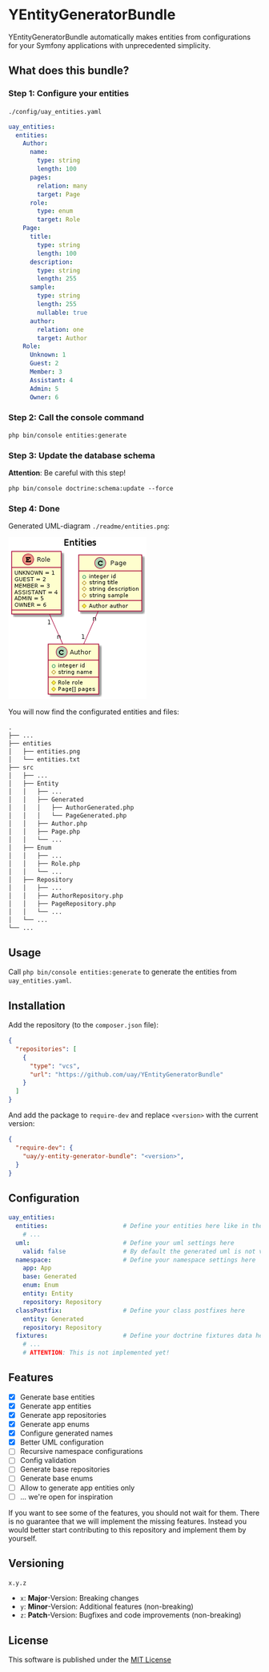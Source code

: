 # YEntityGeneratorBundle

YEntityGeneratorBundle automatically makes entities from configurations 
for your Symfony applications with unprecedented simplicity.

## What does this bundle?

### Step 1: Configure your entities

`./config/uay_entities.yaml`
```yaml
uay_entities:
  entities:
    Author:
      name:
        type: string
        length: 100
      pages:
        relation: many
        target: Page
      role:
        type: enum
        target: Role
    Page:
      title:
        type: string
        length: 100
      description:
        type: string
        length: 255
      sample:
        type: string
        length: 255
        nullable: true
      author:
        relation: one
        target: Author
    Role:
      Unknown: 1
      Guest: 2
      Member: 3
      Assistant: 4
      Admin: 5
      Owner: 6
```

### Step 2: Call the console command

```
php bin/console entities:generate
```

### Step 3: Update the database schema

**Attention**: Be careful with this step!

```
php bin/console doctrine:schema:update --force
```

### Step 4: Done

Generated UML-diagram `./readme/entities.png`:

![UML-diagram of the generated entities](./readme/entities.png?raw=true)

You will now find the configurated entities and files:

```
.
├── ...
├── entities
│   ├── entities.png
│   └── entities.txt
├── src
│   ├── ...
│   ├── Entity
│   │   ├── ...
│   │   ├── Generated
│   │   │   ├── AuthorGenerated.php
│   │   │   └── PageGenerated.php
│   │   ├── Author.php
│   │   ├── Page.php
│   │   └── ...
│   ├── Enum
│   │   ├── ...
│   │   ├── Role.php
│   │   └── ...
│   ├── Repository
│   │   ├── ...
│   │   ├── AuthorRepository.php
│   │   ├── PageRepository.php
│   │   └── ...
│   └── ...
└── ...
```

## Usage

Call `php bin/console entities:generate` to generate the entities from `uay_entities.yaml`.

## Installation

Add the repository (to the `composer.json` file): 
```json
{
  "repositories": [
    {
      "type": "vcs",
      "url": "https://github.com/uay/YEntityGeneratorBundle"
    }
  ]
}
```

And add the package to `require-dev` and replace `<version>` with the current version: 
```json
{
  "require-dev": {
    "uay/y-entity-generator-bundle": "<version>",
  }
}
```

## Configuration

```yaml
uay_entities:
  entities:                     # Define your entities here like in the example above
    # ...
  uml:                          # Define your uml settings here
    valid: false                # By default the generated uml is not valid, change this here
  namespace:                    # Define your namespace settings here
    app: App
    base: Generated
    enum: Enum
    entity: Entity
    repository: Repository
  classPostfix:                 # Define your class postfixes here
    entity: Generated
    repository: Repository
  fixtures:                     # Define your doctrine fixtures data here
    # ...
    # ATTENTION: This is not implemented yet!
```

## Features

- [x] Generate base entities
- [x] Generate app entities
- [x] Generate app repositories
- [x] Generate app enums
- [x] Configure generated names
- [x] Better UML configuration
- [ ] Recursive namespace configurations
- [ ] Config validation
- [ ] Generate base repositories
- [ ] Generate base enums
- [ ] Allow to generate app entities only
- [ ] ... we're open for inspiration

If you want to see some of the features, you should not wait for them. 
There is no guarantee that we will implement the missing features. 
Instead you would better start contributing to this repository and implement them by yourself.

## Versioning

`x.y.z`

- `x`: **Major**-Version: Breaking changes
- `y`: **Minor**-Version: Additional features (non-breaking)
- `z`: **Patch**-Version: Bugfixes and code improvements (non-breaking)

## License

This software is published under the [MIT License](LICENSE.md)
